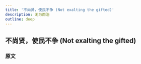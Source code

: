 ```yaml
---
title: '不尚贤，使民不争 (Not exalting the gifted)'
description: 无为而治
outline: deep
---
```


## 不尚贤，使民不争 (Not exalting the gifted)

### 原文

